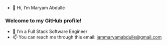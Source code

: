 - 👋 Hi, I’m Maryam Abdulle


### Welcome to my GitHub profile!
- 👀 I’m a Full Stack Software Engineer 
- 📫  You can reach me through this email:  iammaryamabdulle@gmail.com 

<!---
Maryamabdulle/Maryamabdulle is a ✨ special ✨ repository because its `README.md` (this file) appears on your GitHub profile.
You can click the Preview link to take a look at your changes.
--->
